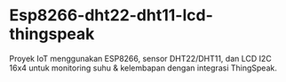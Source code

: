 # Esp8266-dht22-dht11-lcd-thingspeak
Proyek IoT menggunakan ESP8266, sensor DHT22/DHT11, dan LCD I2C 16x4 untuk monitoring suhu &amp; kelembapan dengan integrasi ThingSpeak.
